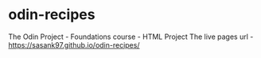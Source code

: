 # odin-recipes
The Odin Project - Foundations course - HTML Project
The live pages url - https://sasank97.github.io/odin-recipes/